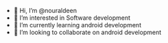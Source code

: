 - 👋 Hi, I’m @nouraldeen
- 👀 I’m interested in Software development
- 🌱 I’m currently learning android development
- 💞️ I’m looking to collaborate on android development

<!---
nouraldeen1/nouraldeen1 is a ✨ special ✨ repository because its `README.md` (this file) appears on your GitHub profile.
You can click the Preview link to take a look at your changes.
--->
